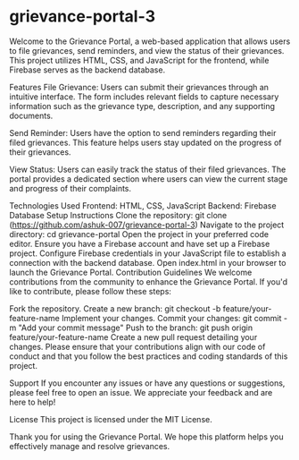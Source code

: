 # grievance-portal-3
Welcome to the Grievance Portal, a web-based application that allows users to file grievances, send reminders, and view the status of their grievances. This project utilizes HTML, CSS, and JavaScript for the frontend, while Firebase serves as the backend database.

Features
File Grievance: Users can submit their grievances through an intuitive interface. The form includes relevant fields to capture necessary information such as the grievance type, description, and any supporting documents.

Send Reminder: Users have the option to send reminders regarding their filed grievances. This feature helps users stay updated on the progress of their grievances.

View Status: Users can easily track the status of their filed grievances. The portal provides a dedicated section where users can view the current stage and progress of their complaints.

Technologies Used
Frontend: HTML, CSS, JavaScript
Backend: Firebase Database
Setup Instructions
Clone the repository: git clone (https://github.com/ashuk-007/grievance-portal-3)
Navigate to the project directory: cd grievance-portal
Open the project in your preferred code editor.
Ensure you have a Firebase account and have set up a Firebase project.
Configure Firebase credentials in your JavaScript file to establish a connection with the backend database.
Open index.html in your browser to launch the Grievance Portal.
Contribution Guidelines
We welcome contributions from the community to enhance the Grievance Portal. If you'd like to contribute, please follow these steps:

Fork the repository.
Create a new branch: git checkout -b feature/your-feature-name
Implement your changes.
Commit your changes: git commit -m "Add your commit message"
Push to the branch: git push origin feature/your-feature-name
Create a new pull request detailing your changes.
Please ensure that your contributions align with our code of conduct and that you follow the best practices and coding standards of this project.

Support
If you encounter any issues or have any questions or suggestions, please feel free to open an issue. We appreciate your feedback and are here to help!

License
This project is licensed under the MIT License.

Thank you for using the Grievance Portal. We hope this platform helps you effectively manage and resolve grievances.




